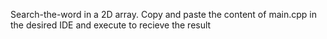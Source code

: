  Search-the-word in a 2D array.
 Copy and paste the content of main.cpp in the desired IDE and execute to recieve the result 
